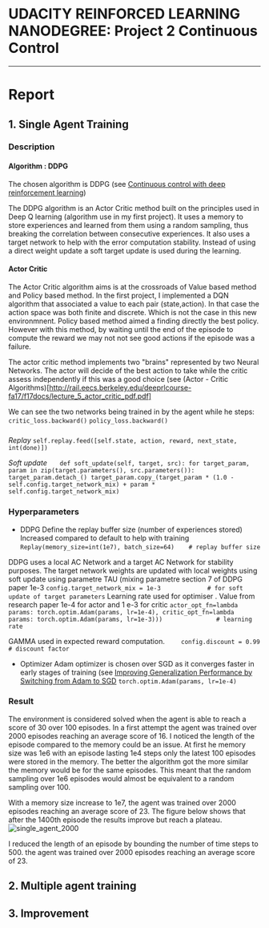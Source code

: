 

# UDACITY REINFORCED LEARNING NANODEGREE: Project 2 Continuous Control  
---
# Report

  
## 1. Single Agent Training 

### Description

#### Algorithm : DDPG
The chosen algorithm is DDPG (see [Continuous control with deep reinforcement learning](https://arxiv.org/abs/1509.02971))

The DDPG algorithm is an Actor Critic method built on the principles used in Deep Q learning (algorithm use in my first project). It uses a memory to store experiences and learned from them using a random sampling, thus breaking the correlation between consecutive experiences. It also uses a target network to help with the error computation stability. Instead of using a direct weight update a soft target update is used during the learning.

#### Actor Critic

The Actor Critic algorithm aims is at the crossroads of Value based method and Policy based method. In the first project, I implemented a DQN algorithm that associated a value to each pair (state,action). In that case the action space was both finite and discrete. Which is not the case in this new environmnent. Policy based method aimed a finding directly the best policy. However with this method, by waiting until the end of the episode to compute the reward we may not not see good actions if the episode was a failure.

The actor critic method implements two "brains" represented by two Neural Networks. The actor will decide of the best action to take while the critic assess independently if this was a good choice (see (Actor - Critic Algorithms)[http://rail.eecs.berkeley.edu/deeprlcourse-fa17/f17docs/lecture_5_actor_critic_pdf.pdf]

We can see the two networks being trained in by the agent while he steps:
`critic_loss.backward()`
`policy_loss.backward()`

#####

*Replay* 
`self.replay.feed([self.state, action, reward, next_state, int(done)])`

*Soft update* 
`   def soft_update(self, target, src):
        for target_param, param in zip(target.parameters(), src.parameters()):
            target_param.detach_()
            target_param.copy_(target_param * (1.0 - self.config.target_network_mix) +
                                    param * self.config.target_network_mix)`

### Hyperparameters

* DDPG
Define the replay buffer size (number of experiences stored) Increased compared to default to help with training
`Replay(memory_size=int(1e7), batch_size=64)    # replay buffer size`

DDPG uses a local AC Network and a target AC Network for stability purposes. The target network weights are updated with local weights using soft update using parametre TAU (mixing parametre section 7 of DDPG paper 1e-3
`config.target_network_mix = 1e-3             # for soft update of target parameters`
Learning rate used for optimiser . Value from research paper 1e-4 for actor and 1 e-3 for critic
`actor_opt_fn=lambda params: torch.optim.Adam(params, lr=1e-4),
critic_opt_fn=lambda params: torch.optim.Adam(params, lr=1e-3)))               # learning rate `

GAMMA used in expected reward computation. 
`    config.discount = 0.99           # discount factor`

* Optimizer
Adam optimizer is chosen over SGD as it converges faster in early stages of training (see [Improving Generalization Performance by Switching from Adam to SGD](https://arxiv.org/pdf/1712.07628.pdf)
`torch.optim.Adam(params, lr=1e-4)`

### Result
The environment is considered solved when the agent is able to reach a score of 30 over 100 episodes.
In a first attempt the agent was trained over 2000 episodes reaching an average score of 16. 
I noticed the length of the episode compared to the memory could be an issue. At first he memory size was 1e6 with an episode lasting 1e4 steps only the latest 100 episodes were stored in the memory. The better the algorithm got the more similar the memory would be for the same episodes. This meant that the random sampling over 1e6 episodes would almost be equivalent to a random sampling over 100.

With a memory size increase to 1e7, the agent was trained over 2000 episodes reaching an average score of 23. 
The figure below shows that after the 1400th episode the results improve but reach a plateau.  ![single_agent_2000](./images/DQN_result.jpg)

I reduced the length of an episode by bounding the number of time steps to 500. 
the agent was trained over 2000 episodes reaching an average score of 23. 

## 2. Multiple agent training



## 3. Improvement




